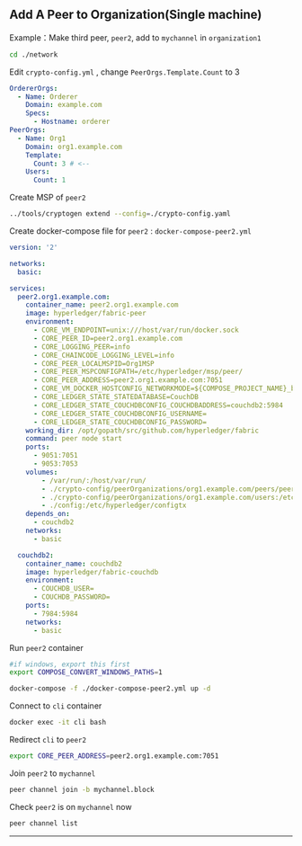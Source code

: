 ## Add A Peer to Organization(Single machine)

Example：Make third peer, `peer2`, add to `mychannel` in `organization1`

```sh
cd ./network
```

Edit `crypto-config.yml` , change `PeerOrgs.Template.Count` to 3
```yml
OrdererOrgs:
  - Name: Orderer
    Domain: example.com
    Specs:
      - Hostname: orderer
PeerOrgs:
  - Name: Org1
    Domain: org1.example.com
    Template:
      Count: 3 # <--
    Users:
      Count: 1
```

Create MSP of `peer2`
```sh
../tools/cryptogen extend --config=./crypto-config.yaml
```

Create docker-compose file for `peer2` : `docker-compose-peer2.yml`
```yml
version: '2'

networks:
  basic:

services:
  peer2.org1.example.com:
    container_name: peer2.org1.example.com
    image: hyperledger/fabric-peer
    environment:
      - CORE_VM_ENDPOINT=unix:///host/var/run/docker.sock
      - CORE_PEER_ID=peer2.org1.example.com
      - CORE_LOGGING_PEER=info
      - CORE_CHAINCODE_LOGGING_LEVEL=info
      - CORE_PEER_LOCALMSPID=Org1MSP
      - CORE_PEER_MSPCONFIGPATH=/etc/hyperledger/msp/peer/
      - CORE_PEER_ADDRESS=peer2.org1.example.com:7051
      - CORE_VM_DOCKER_HOSTCONFIG_NETWORKMODE=${COMPOSE_PROJECT_NAME}_basic
      - CORE_LEDGER_STATE_STATEDATABASE=CouchDB
      - CORE_LEDGER_STATE_COUCHDBCONFIG_COUCHDBADDRESS=couchdb2:5984
      - CORE_LEDGER_STATE_COUCHDBCONFIG_USERNAME=
      - CORE_LEDGER_STATE_COUCHDBCONFIG_PASSWORD=
    working_dir: /opt/gopath/src/github.com/hyperledger/fabric
    command: peer node start
    ports:
      - 9051:7051
      - 9053:7053
    volumes:
        - /var/run/:/host/var/run/
        - ./crypto-config/peerOrganizations/org1.example.com/peers/peer2.org1.example.com/msp:/etc/hyperledger/msp/peer
        - ./crypto-config/peerOrganizations/org1.example.com/users:/etc/hyperledger/msp/users
        - ./config:/etc/hyperledger/configtx
    depends_on:
      - couchdb2
    networks:
      - basic

  couchdb2:
    container_name: couchdb2
    image: hyperledger/fabric-couchdb
    environment:
      - COUCHDB_USER=
      - COUCHDB_PASSWORD=
    ports:
      - 7984:5984
    networks:
      - basic
```

Run `peer2` container
```sh
#if windows, export this first
export COMPOSE_CONVERT_WINDOWS_PATHS=1

docker-compose -f ./docker-compose-peer2.yml up -d
```

Connect to `cli` container
```sh
docker exec -it cli bash
```

Redirect `cli` to `peer2`
```sh
export CORE_PEER_ADDRESS=peer2.org1.example.com:7051
```

Join `peer2` to `mychannel`
```sh
peer channel join -b mychannel.block
```

Check `peer2` is on `mychannel` now
```sh
peer channel list
```

---